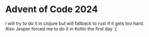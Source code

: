 # Advent of Code 2024

I will try to do it in clojure but will fallback to rust if it gets too hard. \
Also Jesper forced me to do it in Kotlin the first day :(
